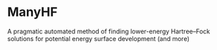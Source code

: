 # ManyHF
A pragmatic automated method of finding lower-energy Hartree–Fock solutions for potential energy surface development (and more)
